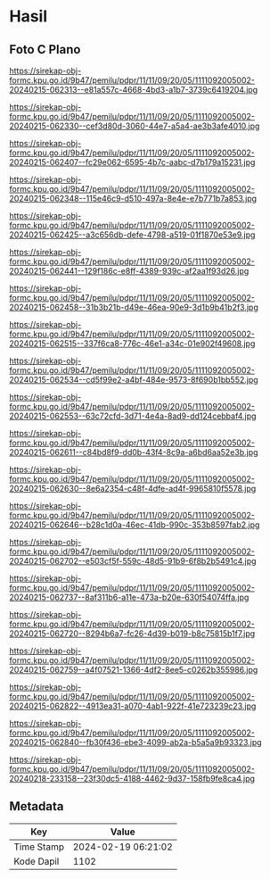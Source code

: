 # Hasil

## Foto C Plano

https://sirekap-obj-formc.kpu.go.id/9b47/pemilu/pdpr/11/11/09/20/05/1111092005002-20240215-062313--e81a557c-4668-4bd3-a1b7-3739c6419204.jpg

https://sirekap-obj-formc.kpu.go.id/9b47/pemilu/pdpr/11/11/09/20/05/1111092005002-20240215-062330--cef3d80d-3060-44e7-a5a4-ae3b3afe4010.jpg

https://sirekap-obj-formc.kpu.go.id/9b47/pemilu/pdpr/11/11/09/20/05/1111092005002-20240215-062407--fc29e062-6595-4b7c-aabc-d7b179a15231.jpg

https://sirekap-obj-formc.kpu.go.id/9b47/pemilu/pdpr/11/11/09/20/05/1111092005002-20240215-062348--115e46c9-d510-497a-8e4e-e7b771b7a853.jpg

https://sirekap-obj-formc.kpu.go.id/9b47/pemilu/pdpr/11/11/09/20/05/1111092005002-20240215-062425--a3c656db-defe-4798-a519-01f1870e53e9.jpg

https://sirekap-obj-formc.kpu.go.id/9b47/pemilu/pdpr/11/11/09/20/05/1111092005002-20240215-062441--129f186c-e8ff-4389-939c-af2aa1f93d26.jpg

https://sirekap-obj-formc.kpu.go.id/9b47/pemilu/pdpr/11/11/09/20/05/1111092005002-20240215-062458--31b3b21b-d49e-46ea-90e9-3d1b9b41b2f3.jpg

https://sirekap-obj-formc.kpu.go.id/9b47/pemilu/pdpr/11/11/09/20/05/1111092005002-20240215-062515--337f6ca8-776c-46e1-a34c-01e902f49608.jpg

https://sirekap-obj-formc.kpu.go.id/9b47/pemilu/pdpr/11/11/09/20/05/1111092005002-20240215-062534--cd5f99e2-a4bf-484e-9573-8f690b1bb552.jpg

https://sirekap-obj-formc.kpu.go.id/9b47/pemilu/pdpr/11/11/09/20/05/1111092005002-20240215-062553--63c72cfd-3d71-4e4a-8ad9-dd124cebbaf4.jpg

https://sirekap-obj-formc.kpu.go.id/9b47/pemilu/pdpr/11/11/09/20/05/1111092005002-20240215-062611--c84bd8f9-dd0b-43f4-8c9a-a6bd6aa52e3b.jpg

https://sirekap-obj-formc.kpu.go.id/9b47/pemilu/pdpr/11/11/09/20/05/1111092005002-20240215-062630--8e6a2354-c48f-4dfe-ad4f-9965810f5578.jpg

https://sirekap-obj-formc.kpu.go.id/9b47/pemilu/pdpr/11/11/09/20/05/1111092005002-20240215-062646--b28c1d0a-46ec-41db-990c-353b8597fab2.jpg

https://sirekap-obj-formc.kpu.go.id/9b47/pemilu/pdpr/11/11/09/20/05/1111092005002-20240215-062702--e503cf5f-559c-48d5-91b9-6f8b2b5491c4.jpg

https://sirekap-obj-formc.kpu.go.id/9b47/pemilu/pdpr/11/11/09/20/05/1111092005002-20240215-062737--8af311b6-a11e-473a-b20e-630f54074ffa.jpg

https://sirekap-obj-formc.kpu.go.id/9b47/pemilu/pdpr/11/11/09/20/05/1111092005002-20240215-062720--8294b6a7-fc26-4d39-b019-b8c75815b1f7.jpg

https://sirekap-obj-formc.kpu.go.id/9b47/pemilu/pdpr/11/11/09/20/05/1111092005002-20240215-062759--a4f07521-1366-4df2-8ee5-c0262b355986.jpg

https://sirekap-obj-formc.kpu.go.id/9b47/pemilu/pdpr/11/11/09/20/05/1111092005002-20240215-062822--4913ea31-a070-4ab1-922f-41e723239c23.jpg

https://sirekap-obj-formc.kpu.go.id/9b47/pemilu/pdpr/11/11/09/20/05/1111092005002-20240215-062840--fb30f436-ebe3-4099-ab2a-b5a5a9b93323.jpg

https://sirekap-obj-formc.kpu.go.id/9b47/pemilu/pdpr/11/11/09/20/05/1111092005002-20240218-233158--23f30dc5-4188-4462-9d37-158fb9fe8ca4.jpg


## Metadata

| Key        | Value               |
| ---------- | ------------------- |
| Time Stamp | 2024-02-19 06:21:02 |
| Kode Dapil | 1102                |



